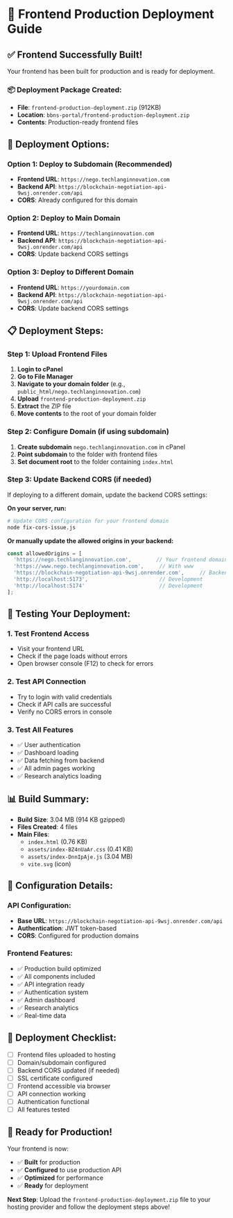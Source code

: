 # 🚀 Frontend Production Deployment Guide

## ✅ **Frontend Successfully Built!**

Your frontend has been built for production and is ready for deployment.

### 📦 **Deployment Package Created:**
- **File**: `frontend-production-deployment.zip` (912KB)
- **Location**: `bbns-portal/frontend-production-deployment.zip`
- **Contents**: Production-ready frontend files

## 🎯 **Deployment Options:**

### **Option 1: Deploy to Subdomain (Recommended)**
- **Frontend URL**: `https://nego.techlanginnovation.com`
- **Backend API**: `https://blockchain-negotiation-api-9wsj.onrender.com/api`
- **CORS**: Already configured for this domain

### **Option 2: Deploy to Main Domain**
- **Frontend URL**: `https://techlanginnovation.com`
- **Backend API**: `https://blockchain-negotiation-api-9wsj.onrender.com/api`
- **CORS**: Update backend CORS settings

### **Option 3: Deploy to Different Domain**
- **Frontend URL**: `https://yourdomain.com`
- **Backend API**: `https://blockchain-negotiation-api-9wsj.onrender.com/api`
- **CORS**: Update backend CORS settings

## 📋 **Deployment Steps:**

### **Step 1: Upload Frontend Files**
1. **Login to cPanel**
2. **Go to File Manager**
3. **Navigate to your domain folder** (e.g., `public_html/nego.techlanginnovation.com`)
4. **Upload** `frontend-production-deployment.zip`
5. **Extract** the ZIP file
6. **Move contents** to the root of your domain folder

### **Step 2: Configure Domain (if using subdomain)**
1. **Create subdomain** `nego.techlanginnovation.com` in cPanel
2. **Point subdomain** to the folder with frontend files
3. **Set document root** to the folder containing `index.html`

### **Step 3: Update Backend CORS (if needed)**
If deploying to a different domain, update the backend CORS settings:

**On your server, run:**
```bash
# Update CORS configuration for your frontend domain
node fix-cors-issue.js
```

**Or manually update the allowed origins in your backend:**
```javascript
const allowedOrigins = [
  'https://nego.techlanginnovation.com',        // Your frontend domain
  'https://www.nego.techlanginnovation.com',     // With www
  'https://blockchain-negotiation-api-9wsj.onrender.com',     // Backend domain
  'http://localhost:5173',                       // Development
  'http://localhost:5174'                        // Development
];
```

## 🧪 **Testing Your Deployment:**

### **1. Test Frontend Access**
- Visit your frontend URL
- Check if the page loads without errors
- Open browser console (F12) to check for errors

### **2. Test API Connection**
- Try to login with valid credentials
- Check if API calls are successful
- Verify no CORS errors in console

### **3. Test All Features**
- ✅ User authentication
- ✅ Dashboard loading
- ✅ Data fetching from backend
- ✅ All admin pages working
- ✅ Research analytics loading

## 📊 **Build Summary:**

- **Build Size**: 3.04 MB (914 KB gzipped)
- **Files Created**: 4 files
- **Main Files**:
  - `index.html` (0.76 KB)
  - `assets/index-BZ4nUaAr.css` (0.41 KB)
  - `assets/index-DnnIpAje.js` (3.04 MB)
  - `vite.svg` (icon)

## 🔧 **Configuration Details:**

### **API Configuration:**
- **Base URL**: `https://blockchain-negotiation-api-9wsj.onrender.com/api`
- **Authentication**: JWT token-based
- **CORS**: Configured for production domains

### **Frontend Features:**
- ✅ Production build optimized
- ✅ All components included
- ✅ API integration ready
- ✅ Authentication system
- ✅ Admin dashboard
- ✅ Research analytics
- ✅ Real-time data

## 🎉 **Deployment Checklist:**

- [ ] Frontend files uploaded to hosting
- [ ] Domain/subdomain configured
- [ ] Backend CORS updated (if needed)
- [ ] SSL certificate configured
- [ ] Frontend accessible via browser
- [ ] API connection working
- [ ] Authentication functional
- [ ] All features tested

## 🚀 **Ready for Production!**

Your frontend is now:
- ✅ **Built** for production
- ✅ **Configured** to use production API
- ✅ **Optimized** for performance
- ✅ **Ready** for deployment

**Next Step**: Upload the `frontend-production-deployment.zip` file to your hosting provider and follow the deployment steps above!
